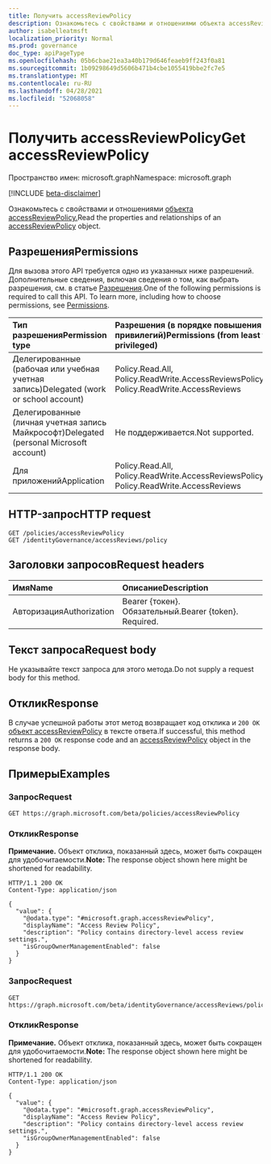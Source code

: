 ```yaml
---
title: Получить accessReviewPolicy
description: Ознакомьтесь с свойствами и отношениями объекта accessReviewPolicy.
author: isabelleatmsft
localization_priority: Normal
ms.prod: governance
doc_type: apiPageType
ms.openlocfilehash: 05b6cbae21ea3a40b179d646feaeb9ff243f0a81
ms.sourcegitcommit: 1b09298649d5606b471b4cbe1055419bbe2fc7e5
ms.translationtype: MT
ms.contentlocale: ru-RU
ms.lasthandoff: 04/28/2021
ms.locfileid: "52068058"
---
```

# <a name="get-accessreviewpolicy"></a><span data-ttu-id="fab52-103">Получить accessReviewPolicy</span><span class="sxs-lookup"><span data-stu-id="fab52-103">Get accessReviewPolicy</span></span>
<span data-ttu-id="fab52-104">Пространство имен: microsoft.graph</span><span class="sxs-lookup"><span data-stu-id="fab52-104">Namespace: microsoft.graph</span></span>

[!INCLUDE [beta-disclaimer](../../includes/beta-disclaimer.md)]

<span data-ttu-id="fab52-105">Ознакомьтесь с свойствами и отношениями [объекта accessReviewPolicy.](../resources/accessreviewpolicy.md)</span><span class="sxs-lookup"><span data-stu-id="fab52-105">Read the properties and relationships of an [accessReviewPolicy](../resources/accessreviewpolicy.md) object.</span></span>

## <a name="permissions"></a><span data-ttu-id="fab52-106">Разрешения</span><span class="sxs-lookup"><span data-stu-id="fab52-106">Permissions</span></span>
<span data-ttu-id="fab52-p101">Для вызова этого API требуется одно из указанных ниже разрешений. Дополнительные сведения, включая сведения о том, как выбрать разрешения, см. в статье [Разрешения](/graph/permissions-reference).</span><span class="sxs-lookup"><span data-stu-id="fab52-p101">One of the following permissions is required to call this API. To learn more, including how to choose permissions, see [Permissions](/graph/permissions-reference).</span></span>

|<span data-ttu-id="fab52-109">Тип разрешения</span><span class="sxs-lookup"><span data-stu-id="fab52-109">Permission type</span></span>|<span data-ttu-id="fab52-110">Разрешения (в порядке повышения привилегий)</span><span class="sxs-lookup"><span data-stu-id="fab52-110">Permissions (from least to most privileged)</span></span>|
|:---|:---|
|<span data-ttu-id="fab52-111">Делегированные (рабочая или учебная учетная запись)</span><span class="sxs-lookup"><span data-stu-id="fab52-111">Delegated (work or school account)</span></span>|<span data-ttu-id="fab52-112">Policy.Read.All, Policy.ReadWrite.AccessReviews</span><span class="sxs-lookup"><span data-stu-id="fab52-112">Policy.Read.All, Policy.ReadWrite.AccessReviews</span></span>|
|<span data-ttu-id="fab52-113">Делегированные (личная учетная запись Майкрософт)</span><span class="sxs-lookup"><span data-stu-id="fab52-113">Delegated (personal Microsoft account)</span></span>|<span data-ttu-id="fab52-114">Не поддерживается.</span><span class="sxs-lookup"><span data-stu-id="fab52-114">Not supported.</span></span>|
|<span data-ttu-id="fab52-115">Для приложений</span><span class="sxs-lookup"><span data-stu-id="fab52-115">Application</span></span>|<span data-ttu-id="fab52-116">Policy.Read.All, Policy.ReadWrite.AccessReviews</span><span class="sxs-lookup"><span data-stu-id="fab52-116">Policy.Read.All, Policy.ReadWrite.AccessReviews</span></span>|

## <a name="http-request"></a><span data-ttu-id="fab52-117">HTTP-запрос</span><span class="sxs-lookup"><span data-stu-id="fab52-117">HTTP request</span></span>

<!-- {
  "blockType": "ignored"
}
-->
``` http
GET /policies/accessReviewPolicy
GET /identityGovernance/accessReviews/policy
```

## <a name="request-headers"></a><span data-ttu-id="fab52-118">Заголовки запросов</span><span class="sxs-lookup"><span data-stu-id="fab52-118">Request headers</span></span>
|<span data-ttu-id="fab52-119">Имя</span><span class="sxs-lookup"><span data-stu-id="fab52-119">Name</span></span>|<span data-ttu-id="fab52-120">Описание</span><span class="sxs-lookup"><span data-stu-id="fab52-120">Description</span></span>|
|:---|:---|
|<span data-ttu-id="fab52-121">Авторизация</span><span class="sxs-lookup"><span data-stu-id="fab52-121">Authorization</span></span>|<span data-ttu-id="fab52-p102">Bearer {токен}. Обязательный.</span><span class="sxs-lookup"><span data-stu-id="fab52-p102">Bearer {token}. Required.</span></span>|

## <a name="request-body"></a><span data-ttu-id="fab52-124">Текст запроса</span><span class="sxs-lookup"><span data-stu-id="fab52-124">Request body</span></span>
<span data-ttu-id="fab52-125">Не указывайте текст запроса для этого метода.</span><span class="sxs-lookup"><span data-stu-id="fab52-125">Do not supply a request body for this method.</span></span>

## <a name="response"></a><span data-ttu-id="fab52-126">Отклик</span><span class="sxs-lookup"><span data-stu-id="fab52-126">Response</span></span>

<span data-ttu-id="fab52-127">В случае успешной работы этот метод возвращает код отклика и `200 OK` [объект accessReviewPolicy](../resources/accessreviewpolicy.md) в тексте ответа.</span><span class="sxs-lookup"><span data-stu-id="fab52-127">If successful, this method returns a `200 OK` response code and an [accessReviewPolicy](../resources/accessreviewpolicy.md) object in the response body.</span></span>

## <a name="examples"></a><span data-ttu-id="fab52-128">Примеры</span><span class="sxs-lookup"><span data-stu-id="fab52-128">Examples</span></span>

### <a name="request"></a><span data-ttu-id="fab52-129">Запрос</span><span class="sxs-lookup"><span data-stu-id="fab52-129">Request</span></span>
<!-- {
  "blockType": "request",
  "name": "get_accessreviewpolicy"
}
-->
``` http
GET https://graph.microsoft.com/beta/policies/accessReviewPolicy
```


### <a name="response"></a><span data-ttu-id="fab52-130">Отклик</span><span class="sxs-lookup"><span data-stu-id="fab52-130">Response</span></span>
<span data-ttu-id="fab52-131">**Примечание.** Объект отклика, показанный здесь, может быть сокращен для удобочитаемости.</span><span class="sxs-lookup"><span data-stu-id="fab52-131">**Note:** The response object shown here might be shortened for readability.</span></span>
<!-- {
  "blockType": "response",
  "truncated": true,
  "@odata.type": "microsoft.graph.accessReviewPolicy"
}
-->
``` http
HTTP/1.1 200 OK
Content-Type: application/json

{
  "value": {
    "@odata.type": "#microsoft.graph.accessReviewPolicy",
    "displayName": "Access Review Policy",
    "description": "Policy contains directory-level access review settings.",
    "isGroupOwnerManagementEnabled": false
  }
}
```

### <a name="request"></a><span data-ttu-id="fab52-132">Запрос</span><span class="sxs-lookup"><span data-stu-id="fab52-132">Request</span></span>
<!-- {
  "blockType": "request",
  "name": "get_accessreviewpolicy_2"
}
-->
``` http
GET https://graph.microsoft.com/beta/identityGovernance/accessReviews/policy
```


### <a name="response"></a><span data-ttu-id="fab52-133">Отклик</span><span class="sxs-lookup"><span data-stu-id="fab52-133">Response</span></span>
<span data-ttu-id="fab52-134">**Примечание.** Объект отклика, показанный здесь, может быть сокращен для удобочитаемости.</span><span class="sxs-lookup"><span data-stu-id="fab52-134">**Note:** The response object shown here might be shortened for readability.</span></span>
<!-- {
  "blockType": "response",
  "truncated": true,
  "@odata.type": "microsoft.graph.accessReviewPolicy"
}
-->
``` http
HTTP/1.1 200 OK
Content-Type: application/json

{
  "value": {
    "@odata.type": "#microsoft.graph.accessReviewPolicy",
    "displayName": "Access Review Policy",
    "description": "Policy contains directory-level access review settings.",
    "isGroupOwnerManagementEnabled": false
  }
}
```
